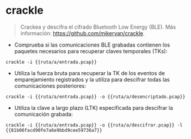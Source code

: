 # crackle

> Crackea y descifra el cifrado Bluetooth Low Energy (BLE).
> Más información: <https://github.com/mikeryan/crackle>.

- Comprueba si las comunicaciones BLE grabadas contienen los paquetes necesarios para recuperar claves temporales (TKs):

`crackle -i {{ruta/a/entrada.pcap}}`

- Utiliza la fuerza bruta para recuperar la TK de los eventos de emparejamiento registrados y la utiliza para descifrar todas las comunicaciones posteriores:

`crackle -i {{ruta/a/entrada.pcap}} -o {{ruta/a/desencriptado.pcap}}`

- Utiliza la clave a largo plazo (LTK) especificada para descifrar la comunicación grabada:

`crackle -i {{ruta/a/entrada.pcap}} -o {{ruta/a/descifrar.pcap}} -l {{81b06facd90fe7a6e9bbd9cee59736a7}}`
